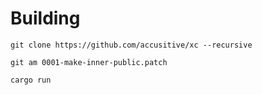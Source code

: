 # Building
`git clone https://github.com/accusitive/xc --recursive`

`git am 0001-make-inner-public.patch`

`cargo run`